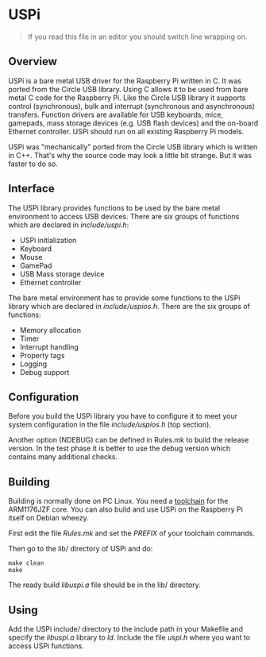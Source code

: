 USPi
====

> If you read this file in an editor you should switch line wrapping on.

Overview
--------

USPi is a bare metal USB driver for the Raspberry Pi written in C. It was ported from the Circle USB library. Using C allows it to be used from bare metal C code for the Raspberry Pi. Like the Circle USB library it supports control (synchronous), bulk and interrupt (synchronous and asynchronous) transfers. Function drivers are available for USB keyboards, mice, gamepads, mass storage devices (e.g. USB flash devices) and the on-board Ethernet controller. USPi should run on all existing Raspberry Pi models.

USPi was "mechanically" ported from the Circle USB library which is written in C++. That's why the source code may look a little bit strange. But it was faster to do so.

Interface
---------

The USPi library provides functions to be used by the bare metal environment to access USB devices. There are six groups of functions which are declared in *include/uspi.h*:

* USPi initialization
* Keyboard
* Mouse
* GamePad
* USB Mass storage device
* Ethernet controller

The bare metal environment has to provide some functions to the USPi library which are declared in *include/uspios.h*. There are the six groups of functions:

* Memory allocation
* Timer
* Interrupt handling
* Property tags
* Logging
* Debug support

Configuration
-------------

Before you build the USPi library you have to configure it to meet your system configuration in the file *include/uspios.h* (top section).

Another option (NDEBUG) can be defined in Rules.mk to build the release version. In the test phase it is better to use the debug version which contains many additional checks.

Building
--------

Building is normally done on PC Linux. You need a [toolchain](http://elinux.org/Rpi_Software#ARM) for the ARM1176JZF core. You can also build and use USPi on the Raspberry Pi itself on Debian wheezy.

First edit the file *Rules.mk* and set the *PREFIX* of your toolchain commands.

Then go to the lib/ directory of USPi and do:

`make clean`  
`make`

The ready build *libuspi.a* file should be in the lib/ directory.

Using
-----

Add the USPi include/ directory to the include path in your Makefile and specify the *libuspi.a* library to *ld*. Include the file *uspi.h* where you want to access USPi functions.
